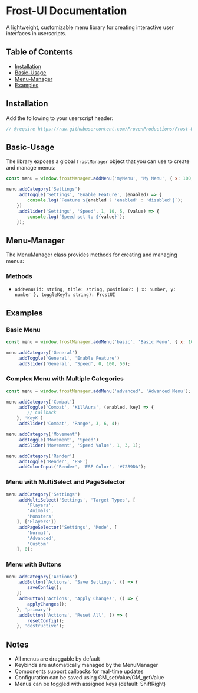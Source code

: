 # Frost-UI Documentation

A lightweight, customizable menu library for creating interactive user interfaces in userscripts.

## Table of Contents
- [Installation](#installation)
- [Basic-Usage](#basic-usage)
- [Menu-Manager](#menu-manager)
- [Examples](#examples)

## Installation

Add the following to your userscript header:

```js
// @require https://raw.githubusercontent.com/FrozenProductions/Frost-UI/main/scripts/Library.js
```

## Basic-Usage

The library exposes a global `frostManager` object that you can use to create and manage menus:

```js
const menu = window.frostManager.addMenu('myMenu', 'My Menu', { x: 100, y: 100 }, 'ShiftRight');

menu.addCategory('Settings')
    .addToggle('Settings', 'Enable Feature', (enabled) => {
        console.log(`Feature ${enabled ? 'enabled' : 'disabled'}`);
    })
    .addSlider('Settings', 'Speed', 1, 10, 5, (value) => {
        console.log(`Speed set to ${value}`);
    });
```

## Menu-Manager

The MenuManager class provides methods for creating and managing menus:

### Methods

- `addMenu(id: string, title: string, position?: { x: number, y: number }, toggleKey?: string): FrostUI`

## Examples

### Basic Menu
```js
const menu = window.frostManager.addMenu('basic', 'Basic Menu', { x: 100, y: 100 });

menu.addCategory('General')
    .addToggle('General', 'Enable Feature')
    .addSlider('General', 'Speed', 0, 100, 50);
```

### Complex Menu with Multiple Categories
```js
const menu = window.frostManager.addMenu('advanced', 'Advanced Menu');

menu.addCategory('Combat')
    .addToggle('Combat', 'KillAura', (enabled, key) => {
        // Callback
    }, 'KeyK')
    .addSlider('Combat', 'Range', 3, 6, 4);

menu.addCategory('Movement')
    .addToggle('Movement', 'Speed')
    .addSlider('Movement', 'Speed Value', 1, 3, 1);

menu.addCategory('Render')
    .addToggle('Render', 'ESP')
    .addColorInput('Render', 'ESP Color', '#7289DA');
```

### Menu with MultiSelect and PageSelector
```js
menu.addCategory('Settings')
    .addMultiSelect('Settings', 'Target Types', [
        'Players',
        'Animals',
        'Monsters'
    ], ['Players'])
    .addPageSelector('Settings', 'Mode', [
        'Normal',
        'Advanced',
        'Custom'
    ], 0);
```

### Menu with Buttons
```js
menu.addCategory('Actions')
    .addButton('Actions', 'Save Settings', () => {
        saveConfig();
    })
    .addButton('Actions', 'Apply Changes', () => {
        applyChanges();
    }, 'primary')
    .addButton('Actions', 'Reset All', () => {
        resetConfig();
    }, 'destructive');
```

## Notes

- All menus are draggable by default
- Keybinds are automatically managed by the MenuManager
- Components support callbacks for real-time updates
- Configuration can be saved using GM_setValue/GM_getValue
- Menus can be toggled with assigned keys (default: ShiftRight)
